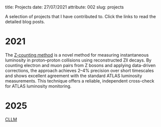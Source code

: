 title: Projects
date: 27/07/2021
attribute: 002
slug: projects

A selection of projects that I have contributed to.
Click the links to read the detailed blog posts.

# 2021
The [Z-counting method]({filename}../projects/zcounting.md) is a novel method for measuring instantaneous luminosity in proton–proton collisions using reconstructed Zll decays.
By counting electron and muon pairs from Z bosons and applying data-driven corrections,
the approach achieves 2–4% precision over short timescales and shows excellent agreement with the standard ATLAS luminosity measurements.
This technique offers a reliable, independent cross-check for ATLAS luminosity monitoring.

# 2025
[CLLM]({filename}../projects/cllm.md)